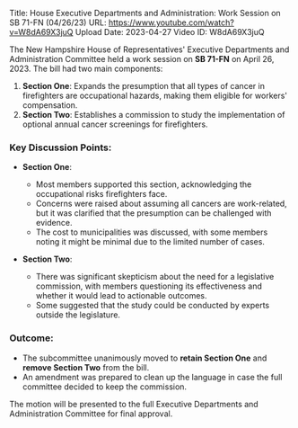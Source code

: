 Title: House Executive Departments and Administration: Work Session on SB 71-FN  (04/26/23)
URL: https://www.youtube.com/watch?v=W8dA69X3juQ
Upload Date: 2023-04-27
Video ID: W8dA69X3juQ

The New Hampshire House of Representatives' Executive Departments and Administration Committee held a work session on **SB 71-FN** on April 26, 2023. The bill had two main components:  

1. **Section One**: Expands the presumption that all types of cancer in firefighters are occupational hazards, making them eligible for workers' compensation.  
2. **Section Two**: Establishes a commission to study the implementation of optional annual cancer screenings for firefighters.  

### Key Discussion Points:  
- **Section One**:  
  - Most members supported this section, acknowledging the occupational risks firefighters face.  
  - Concerns were raised about assuming all cancers are work-related, but it was clarified that the presumption can be challenged with evidence.  
  - The cost to municipalities was discussed, with some members noting it might be minimal due to the limited number of cases.  

- **Section Two**:  
  - There was significant skepticism about the need for a legislative commission, with members questioning its effectiveness and whether it would lead to actionable outcomes.  
  - Some suggested that the study could be conducted by experts outside the legislature.  

### Outcome:  
- The subcommittee unanimously moved to **retain Section One** and **remove Section Two** from the bill.  
- An amendment was prepared to clean up the language in case the full committee decided to keep the commission.  

The motion will be presented to the full Executive Departments and Administration Committee for final approval.